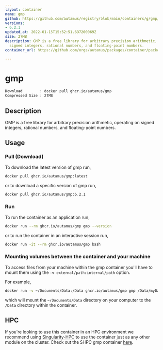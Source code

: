 ```yaml
---
layout: container
name: gmp
github: https://github.com/autamus/registry/blob/main/containers/g/gmp/spack.yaml
versions:
- 6.2.1
updated_at: 2022-01-15T15:52:51.637200069Z
size: 27MB
description: GMP is a free library for arbitrary precision arithmetic, operating on
  signed integers, rational numbers, and floating-point numbers.
container_url: https://github.com/orgs/autamus/packages/container/package/gmp

---
```

# gmp
```bash 
Download        : docker pull ghcr.io/autamus/gmp
Compressed Size : 27MB
```

## Description
GMP is a free library for arbitrary precision arithmetic, operating on signed integers, rational numbers, and floating-point numbers.

## Usage
### Pull (Download)
To download the latest version of gmp run,

```bash
docker pull ghcr.io/autamus/gmp:latest
```

or to download a specific version of gmp run,

```bash
docker pull ghcr.io/autamus/gmp:6.2.1
```
### Run
To run the container as an application run,
```bash
docker run --rm ghcr.io/autamus/gmp gmp --version
```

or to run the container in an interactive session run,
```bash
docker run -it --rm ghcr.io/autamus/gmp bash
```

### Mounting volumes between the container and your machine
To access files from your machine within the gmp container you'll have to mount them using the `-v external/path:internal/path` option.

For example,
```bash
docker run -v ~/Documents/Data:/Data ghcr.io/autamus/gmp gmp /Data/myData.csv
```
which will mount the `~/Documents/Data` directory on your computer to the `/Data` directory within the container.

## HPC
If you're looking to use this container in an HPC environment we recommend using [Singularity-HPC](https://singularity-hpc.readthedocs.io) to use the container just as any other module on the cluster. Check out the SHPC gmp container [here](https://singularityhub.github.io/singularity-hpc/r/ghcr.io-autamus-gmp/).